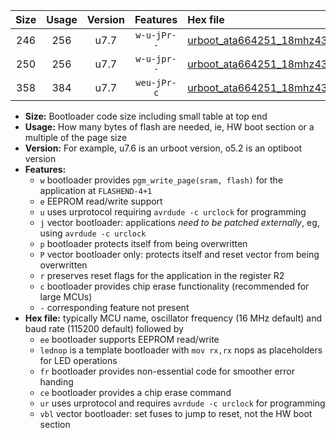 |Size|Usage|Version|Features|Hex file|
|:-:|:-:|:-:|:-:|:--|
|246|256|u7.7|`w-u-jPr--`|[urboot_ata664251_18mhz432_38400bps_lednop_ur_vbl.hex](https://raw.githubusercontent.com/stefanrueger/urboot.hex/main/mcus/ata664251/fcpu_18mhz432/38400_bps/urboot_ata664251_18mhz432_38400bps_lednop_ur_vbl.hex)|
|250|256|u7.7|`w-u-jpr--`|[urboot_ata664251_18mhz432_38400bps_lednop_fr_ur_vbl.hex](https://raw.githubusercontent.com/stefanrueger/urboot.hex/main/mcus/ata664251/fcpu_18mhz432/38400_bps/urboot_ata664251_18mhz432_38400bps_lednop_fr_ur_vbl.hex)|
|358|384|u7.7|`weu-jPr-c`|[urboot_ata664251_18mhz432_38400bps_ee_lednop_fr_ce_ur_vbl.hex](https://raw.githubusercontent.com/stefanrueger/urboot.hex/main/mcus/ata664251/fcpu_18mhz432/38400_bps/urboot_ata664251_18mhz432_38400bps_ee_lednop_fr_ce_ur_vbl.hex)|

- **Size:** Bootloader code size including small table at top end
- **Usage:** How many bytes of flash are needed, ie, HW boot section or a multiple of the page size
- **Version:** For example, u7.6 is an urboot version, o5.2 is an optiboot version
- **Features:**
  + `w` bootloader provides `pgm_write_page(sram, flash)` for the application at `FLASHEND-4+1`
  + `e` EEPROM read/write support
  + `u` uses urprotocol requiring `avrdude -c urclock` for programming
  + `j` vector bootloader: applications *need to be patched externally*, eg, using `avrdude -c urclock`
  + `p` bootloader protects itself from being overwritten
  + `P` vector bootloader only: protects itself and reset vector from being overwritten
  + `r` preserves reset flags for the application in the register R2
  + `c` bootloader provides chip erase functionality (recommended for large MCUs)
  + `-` corresponding feature not present
- **Hex file:** typically MCU name, oscillator frequency (16 MHz default) and baud rate (115200 default) followed by
  + `ee` bootloader supports EEPROM read/write
  + `lednop` is a template bootloader with `mov rx,rx` nops as placeholders for LED operations
  + `fr` bootloader provides non-essential code for smoother error handing
  + `ce` bootloader provides a chip erase command
  + `ur` uses urprotocol and requires `avrdude -c urclock` for programming
  + `vbl` vector bootloader: set fuses to jump to reset, not the HW boot section
